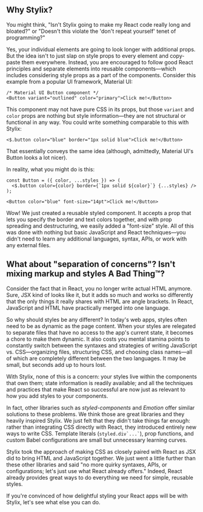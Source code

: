 
## Why Stylix?

You might think, "Isn't Stylix going to make my React code really long and bloated?" or "Doesn't this violate the 'don't repeat yourself' tenet of programming?"

Yes, your individual elements are going to look longer with additional props. But the idea isn't to just slap on style props to every element and copy-paste them everywhere. Instead, you are encouraged to follow good React principles and separate elements into reusable components—which includes considering style props as a part of the components. Consider this example from a popular UI framework, Material UI:

```tsx
/* Material UI Button component */
<Button variant="outlined" color="primary">Click me!</Button>
```

This component may not have pure CSS in its props, but those `variant` and `color` props are nothing but style information—they are not structural or functional in any way. You could write something comparable to this with Stylix:

```tsx
<$.button color="blue" border="1px solid blue">Click me!</Button>
```

That essentially conveys the same idea (although, admittedly, Material UI's Button looks a lot nicer).

In reality, what you might do is this:

```tsx
const Button = ({ color, ...styles }) => (
  <$.button color={color} border={`1px solid ${color}`} {...styles} />
);

<Button color="blue" font-size="14pt">Click me!</Button>
```

Wow! We just created a reusable styled component. It accepts a prop that lets you specify the border and text colors together, and with prop spreading and destructuring, we easily added a "font-size" style. All of this was done with nothing but basic JavaScript and React techniques—you didn't need to learn any additional languages, syntax, APIs, or work with any external files.

## What about "separation of concerns"? Isn't mixing markup and styles A Bad Thing™?

Consider the fact that in React, you no longer write actual HTML anymore. Sure, JSX kind of looks like it, but it adds so much and works so differently that the only things it really shares with HTML are angle brackets. In React, JavaScript and HTML have practically merged into one language.

So why should styles be any different? In today's web apps, styles often need to be as dynamic as the page content. When your styles are relegated to separate files that have no access to the app's current state, it becomes a chore to make them dynamic. It also costs you mental stamina points to constantly switch between the syntaxes and strategies of writing JavaScript vs. CSS—organizing files, structuring CSS, and choosing class names—all of which are completely different between the two languages. It may be small, but seconds add up to hours lost.

With Stylix, none of this is a concern: your styles live within the components that own them; state information is readily available; and all the techniques and practices that make React so successful are now just as relevant to how you add styles to your components.

In fact, other libraries such as *styled-components* and *Emotion* offer similar solutions to these problems. We think those are great libraries and they heavily inspired Stylix. We just felt that they didn't take things far enough: rather than integrating CSS directly with React, they introduced entirely new ways to write CSS. Template literals (`` styled.div`...` ``), prop functions, and custom Babel configurations are small but unnecessary learning curves.

Stylix took the approach of making CSS as closely paired with React as JSX did to bring HTML and JavaScript together. We just went a little further than these other libraries and said "no more quirky syntaxes, APIs, or configurations; let's just use what React already offers." Indeed, React already provides great ways to do everything we need for simple, reusable styles.

If you're convinced of how delightful styling your React apps will be with Stylix, let's see what else you can do.

